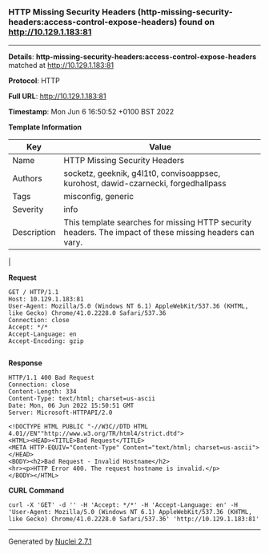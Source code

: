### HTTP Missing Security Headers (http-missing-security-headers:access-control-expose-headers) found on http://10.129.1.183:81
---
**Details**: **http-missing-security-headers:access-control-expose-headers**  matched at http://10.129.1.183:81

**Protocol**: HTTP

**Full URL**: http://10.129.1.183:81

**Timestamp**: Mon Jun 6 16:50:52 +0100 BST 2022

**Template Information**

| Key | Value |
|---|---|
| Name | HTTP Missing Security Headers |
| Authors | socketz, geeknik, g4l1t0, convisoappsec, kurohost, dawid-czarnecki, forgedhallpass |
| Tags | misconfig, generic |
| Severity | info |
| Description | This template searches for missing HTTP security headers. The impact of these missing headers can vary.
 |

**Request**
```http
GET / HTTP/1.1
Host: 10.129.1.183:81
User-Agent: Mozilla/5.0 (Windows NT 6.1) AppleWebKit/537.36 (KHTML, like Gecko) Chrome/41.0.2228.0 Safari/537.36
Connection: close
Accept: */*
Accept-Language: en
Accept-Encoding: gzip


```

**Response**
```http
HTTP/1.1 400 Bad Request
Connection: close
Content-Length: 334
Content-Type: text/html; charset=us-ascii
Date: Mon, 06 Jun 2022 15:50:51 GMT
Server: Microsoft-HTTPAPI/2.0

<!DOCTYPE HTML PUBLIC "-//W3C//DTD HTML 4.01//EN""http://www.w3.org/TR/html4/strict.dtd">
<HTML><HEAD><TITLE>Bad Request</TITLE>
<META HTTP-EQUIV="Content-Type" Content="text/html; charset=us-ascii"></HEAD>
<BODY><h2>Bad Request - Invalid Hostname</h2>
<hr><p>HTTP Error 400. The request hostname is invalid.</p>
</BODY></HTML>

```


**CURL Command**
```
curl -X 'GET' -d '' -H 'Accept: */*' -H 'Accept-Language: en' -H 'User-Agent: Mozilla/5.0 (Windows NT 6.1) AppleWebKit/537.36 (KHTML, like Gecko) Chrome/41.0.2228.0 Safari/537.36' 'http://10.129.1.183:81'
```
---
Generated by [Nuclei 2.7.1](https://github.com/projectdiscovery/nuclei)